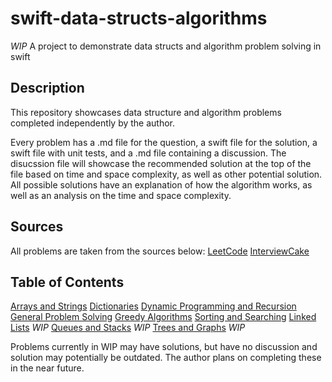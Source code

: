 # swift-data-structs-algorithms
*WIP* A project to demonstrate data structs and algorithm problem solving in swift

## Description

This repository showcases data structure and algorithm problems completed independently by the author. 

Every problem has a .md file for the question, a swift file for the solution, a swift file with unit tests, and a .md file containing a discussion. The disucssion file will showcase the recommended solution at the top of the file based on time and space complexity, as well as other potential solution. All possible solutions have an explanation of how the algorithm works, as well as an analysis on the time and space complexity.

## Sources

All problems are taken from the sources below:
[LeetCode](https://leetcode.com/)
[InterviewCake](https://www.interviewcake.com/)

## Table of Contents

[Arrays and Strings](https://github.com/ceciliahollins/swift-data-structs-algorithms/tree/main/Arrays%20and%20Strings)
[Dictionaries](https://github.com/ceciliahollins/swift-data-structs-algorithms/tree/main/Dictionaries)
[Dynamic Programming and Recursion](https://github.com/ceciliahollins/swift-data-structs-algorithms/tree/main/Dynamic%20Programming%20and%20Recursion)
[General Problem Solving](https://github.com/ceciliahollins/swift-data-structs-algorithms/tree/main/General%20Problem%20Solving)
[Greedy Algorithms](https://github.com/ceciliahollins/swift-data-structs-algorithms/tree/main/Greedy%20Algo)
[Sorting and Searching](https://github.com/ceciliahollins/swift-data-structs-algorithms/tree/main/Sorting%20and%20Searching)
[Linked Lists](https://github.com/ceciliahollins/swift-data-structs-algorithms/tree/main/Linked%20Lists) *WIP*
[Queues and Stacks](https://github.com/ceciliahollins/swift-data-structs-algorithms/tree/main/Queues%20and%20Stacks) *WIP*
[Trees and Graphs](https://github.com/ceciliahollins/swift-data-structs-algorithms/tree/main/Trees%20and%20Graphs) *WIP*

Problems currently in WIP may have solutions, but have no discussion and solution may potentially be outdated. The author plans on completing these in the near future.
